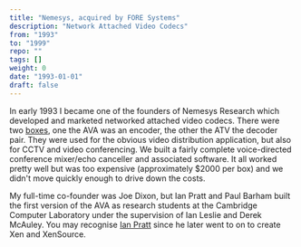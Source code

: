 ```yaml
---
title: "Nemesys, acquired by FORE Systems"
description: "Network Attached Video Codecs"
from: "1993"
to: "1999"
repo: ""
tags: []
weight: 0
date: "1993-01-01"
draft: false
---
```


In early 1993 I became one of the founders of Nemesys Research which developed
and marketed networked attached video codecs. There were two [boxes](/images/ava-atv.jpg), one the AVA
was an encoder, the other the ATV the decoder pair. They were used for the
obvious video distribution application, but also for CCTV and video conferencing.
We built a fairly complete voice-directed conference mixer/echo canceller and
associated software. It all worked pretty well but was too expensive (approximately
$2000 per box) and we didn't move quickly enough to drive down the costs.

My full-time co-founder was Joe Dixon, but Ian Pratt and Paul Barham built the
first version of the AVA as research students at the Cambridge Computer Laboratory
under the supervision of Ian Leslie and Derek McAuley. You may recognise
[Ian Pratt](https://en.wikipedia.org/wiki/Ian_Pratt_(computer_scientist)) since he later went to on to create Xen and XenSource.
